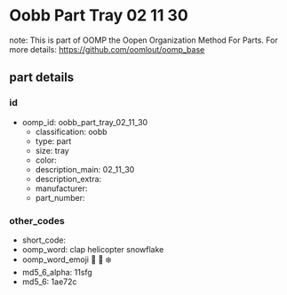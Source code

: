 # Oobb Part Tray 02 11 30  

note: This is part of OOMP the Oopen Organization Method For Parts. For more details: https://github.com/oomlout/oomp_base

##  part details





### id
* oomp_id: oobb_part_tray_02_11_30
  * classification: oobb
  * type: part
  * size: tray
  * color: 
  * description_main: 02_11_30
  * description_extra: 
  * manufacturer: 
  * part_number: 

### other_codes
* short_code: 
* oomp_word: clap helicopter snowflake
* oomp_word_emoji :clap: :helicopter: :snowflake:
* md5_6_alpha: 11sfg
* md5_6: 1ae72c